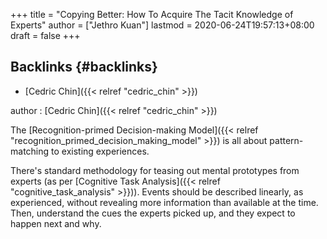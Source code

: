 +++
title = "Copying Better: How To Acquire The Tacit Knowledge of Experts"
author = ["Jethro Kuan"]
lastmod = 2020-06-24T19:57:13+08:00
draft = false
+++

## Backlinks {#backlinks}

- [Cedric Chin]({{< relref "cedric_chin" >}})

author
: [Cedric Chin]({{< relref "cedric_chin" >}})

The [Recognition-primed Decision-making Model]({{< relref "recognition_primed_decision_making_model" >}}) is all about pattern-matching to existing experiences.

There's standard methodology for teasing out mental prototypes from experts (as per [Cognitive Task Analysis]({{< relref "cognitive_task_analysis" >}})). Events should be described linearly, as experienced, without revealing more information than available at the time. Then, understand the cues the experts picked up, and they expect to happen next and why.
